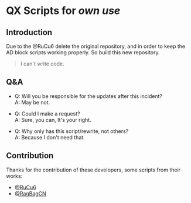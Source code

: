 # QX Scripts for ***own use***
## Introduction
Due to the @RuCu6 delete the original repository, and in order to keep the AD block scripts working properly. So build this new repository.

> I can't write code.

## Q&A
- Q: Will you be responsible for the updates after this incident?  
  A: May be not.

- Q: Could I make a request?  
  A: Sure, you can, It's your right.

- Q: Why only has this script/rewrite, not others?  
  A: Because I don't need that.

## Contribution
Thanks for the contribution of these developers, some scripts from their works:  
- [@RuCu6](https://github.com/RuCu6)
- [@RagBagCN](https://github.com/RagBagCN)